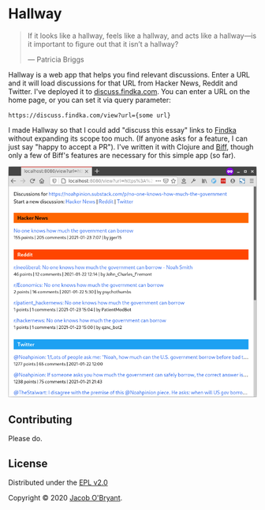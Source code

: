 # Hallway

> If it looks like a hallway, feels like a hallway, and acts like a hallway—is
> it important to figure out that it isn’t a hallway?
>
> — Patricia Briggs

Hallway is a web app that helps you find relevant discussions. Enter a URL and
it will load discussions for that URL from Hacker News, Reddit and Twitter.
I've deployed it to [discuss.findka.com](https://discuss.findka.com). You can
enter a URL on the home page, or you can set it via query parameter:

```
https://discuss.findka.com/view?url={some url}
```

I made Hallway so that I could add "discuss this essay" links to
[Findka](https://essays.findka.com) without expanding its scope too much. (If
anyone asks for a feature, I can just say "happy to accept a PR"). I've written
it with Clojure and [Biff](https://findka.com/biff), though only a few of
Biff's features are necessary for this simple app (so far).

![Hallway screenshot](screenshot.png)

## Contributing

Please do.

## License

Distributed under the [EPL v2.0](LICENSE)

Copyright &copy; 2020 [Jacob O'Bryant](https://jacobobryant.com).
